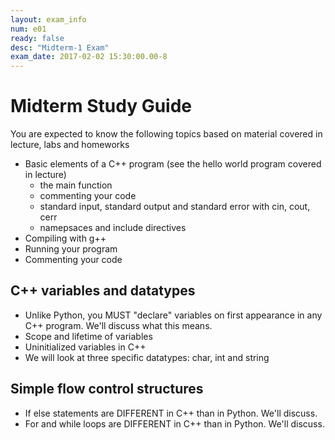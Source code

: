 ```yaml
---
layout: exam_info
num: e01
ready: false
desc: "Midterm-1 Exam"
exam_date: 2017-02-02 15:30:00.00-8
---
```



# Midterm Study Guide
You are expected to know the following topics based on material covered in lecture, labs and homeworks

* Basic elements of a C++ program (see the hello world program covered in lecture)
    * the main function
    * commenting your code
    * standard input, standard output and standard error with cin, cout, cerr
    * namepsaces and include directives
* Compiling with g++
* Running your program
* Commenting your code

## C++ variables and datatypes
* Unlike Python, you MUST "declare" variables on first appearance in any C++ program. We'll discuss what this means.
* Scope and lifetime of variables
* Uninitialized variables in C++
* We will look at three specific datatypes: char, int and string

## Simple flow control structures
* If else statements are DIFFERENT in C++ than in Python. We'll discuss.
* For and while loops are DIFFERENT in C++ than in Python. We'll discuss.



